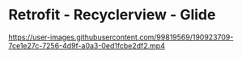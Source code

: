 
# Retrofit - Recyclerview - Glide

https://user-images.githubusercontent.com/99819569/190923709-7ce1e27c-7256-4d9f-a0a3-0ed1fcbe2df2.mp4


